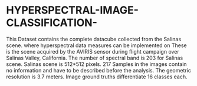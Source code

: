 # HYPERSPECTRAL-IMAGE-CLASSIFICATION-
This Dataset contains the complete datacube collected from the Salinas scene. where hyperspectral data measures can be implemented on  These is the scene acquired by the AVIRIS sensor during flight campaign over Salinas Valley, California. The number of spectral band is 203 for Salinas scene. Salinas scene is 512*512 pixels. 217 Samples in the images contain no information and have to be described before the analysis. The geometric resolution is 3.7 meters. Image ground truths differentiate 16 classes each.
